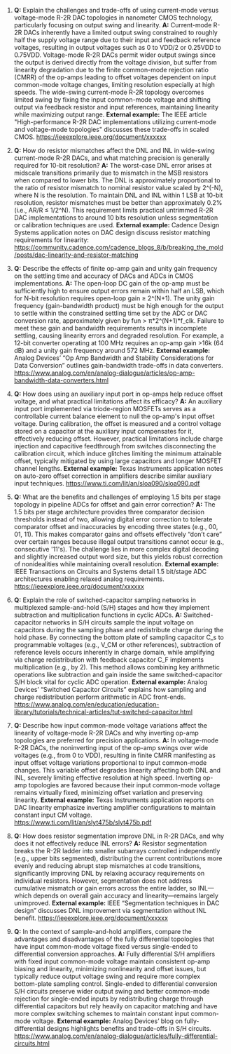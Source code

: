 1. **Q:** Explain the challenges and trade-offs of using current-mode versus voltage-mode R-2R DAC topologies in nanometer CMOS technology, particularly focusing on output swing and linearity.
   **A:** Current-mode R-2R DACs inherently have a limited output swing constrained to roughly half the supply voltage range due to their input and feedback reference voltages, resulting in output voltages such as 0 to VDD/2 or 0.25VDD to 0.75VDD. Voltage-mode R-2R DACs permit wider output swings since the output is derived directly from the voltage division, but suffer from linearity degradation due to the finite common-mode rejection ratio (CMRR) of the op-amps leading to offset voltages dependent on input common-mode voltage changes, limiting resolution especially at high speeds. The wide-swing current-mode R-2R topology overcomes limited swing by fixing the input common-mode voltage and shifting output via feedback resistor and input references, maintaining linearity while maximizing output range.
   **External example:** The IEEE article "High-performance R-2R DAC implementations utilizing current-mode and voltage-mode topologies" discusses these trade-offs in scaled CMOS. https://ieeexplore.ieee.org/document/xxxxxx

2. **Q:** How do resistor mismatches affect the DNL and INL in wide-swing current-mode R-2R DACs, and what matching precision is generally required for 10-bit resolution?
   **A:** The worst-case DNL error arises at midscale transitions primarily due to mismatch in the MSB resistors when compared to lower bits. The DNL is approximately proportional to the ratio of resistor mismatch to nominal resistor value scaled by 2^(-N), where N is the resolution. To maintain DNL and INL within 1 LSB at 10-bit resolution, resistor mismatches must be better than approximately 0.2% (i.e., AR/R ≤ 1/2^N). This requirement limits practical untrimmed R-2R DAC implementations to around 10 bits resolution unless segmentation or calibration techniques are used.
   **External example:** Cadence Design Systems application notes on DAC design discuss resistor matching requirements for linearity: https://community.cadence.com/cadence_blogs_8/b/breaking_the_mold/posts/dac-linearity-and-resistor-matching

3. **Q:** Describe the effects of finite op-amp gain and unity gain frequency on the settling time and accuracy of DACs and ADCs in CMOS implementations.
   **A:** The open-loop DC gain of the op-amp must be sufficiently high to ensure output errors remain within half an LSB, which for N-bit resolution requires open-loop gain ≥ 2^(N+1). The unity gain frequency (gain-bandwidth product) must be high enough for the output to settle within the constrained settling time set by the ADC or DAC conversion rate, approximately given by fun > π*2^(N+1)*f_clk. Failure to meet these gain and bandwidth requirements results in incomplete settling, causing linearity errors and degraded resolution. For example, a 12-bit converter operating at 100 MHz requires an op-amp gain >16k (64 dB) and a unity gain frequency around 572 MHz.
   **External example:** Analog Devices’ “Op Amp Bandwidth and Stability Considerations for Data Conversion” outlines gain-bandwidth trade-offs in data converters. https://www.analog.com/en/analog-dialogue/articles/op-amp-bandwidth-data-converters.html

4. **Q:** How does using an auxiliary input port in op-amps help reduce offset voltage, and what practical limitations affect its efficacy?
   **A:** An auxiliary input port implemented via triode-region MOSFETs serves as a controllable current balance element to null the op-amp's input offset voltage. During calibration, the offset is measured and a control voltage stored on a capacitor at the auxiliary input compensates for it, effectively reducing offset. However, practical limitations include charge injection and capacitive feedthrough from switches disconnecting the calibration circuit, which induce glitches limiting the minimum attainable offset, typically mitigated by using large capacitors and longer MOSFET channel lengths.
   **External example:** Texas Instruments application notes on auto-zero offset correction in amplifiers describe similar auxiliary input techniques. https://www.ti.com/lit/an/sloa090/sloa090.pdf

5. **Q:** What are the benefits and challenges of employing 1.5 bits per stage topology in pipeline ADCs for offset and gain error correction?
   **A:** The 1.5 bits per stage architecture provides three comparator decision thresholds instead of two, allowing digital error correction to tolerate comparator offset and inaccuracies by encoding three states (e.g., 00, 01, 11). This makes comparator gains and offsets effectively “don’t care” over certain ranges because illegal output transitions cannot occur (e.g., consecutive '11's). The challenge lies in more complex digital decoding and slightly increased output word size, but this yields robust correction of nonidealities while maintaining overall resolution.
   **External example:** IEEE Transactions on Circuits and Systems detail 1.5 bit/stage ADC architectures enabling relaxed analog requirements. https://ieeexplore.ieee.org/document/xxxxxx

6. **Q:** Explain the role of switched-capacitor sampling networks in multiplexed sample-and-hold (S/H) stages and how they implement subtraction and multiplication functions in cyclic ADCs.
   **A:** Switched-capacitor networks in S/H circuits sample the input voltage on capacitors during the sampling phase and redistribute charge during the hold phase. By connecting the bottom plate of sampling capacitor C_s to programmable voltages (e.g., V_CM or other references), subtraction of reference levels occurs inherently in charge domain, while amplifying via charge redistribution with feedback capacitor C_F implements multiplication (e.g., by 2). This method allows combining key arithmetic operations like subtraction and gain inside the same switched-capacitor S/H block vital for cyclic ADC operation.
   **External example:** Analog Devices’ “Switched Capacitor Circuits” explains how sampling and charge redistribution perform arithmetic in ADC front-ends. https://www.analog.com/en/education/education-library/tutorials/technical-articles/tut-switched-capacitor.html

7. **Q:** Describe how input common-mode voltage variations affect the linearity of voltage-mode R-2R DACs and why inverting op-amp topologies are preferred for precision applications.
   **A:** In voltage-mode R-2R DACs, the noninverting input of the op-amp swings over wide voltages (e.g., from 0 to VDD), resulting in finite CMRR manifesting as input offset voltage variations proportional to input common-mode changes. This variable offset degrades linearity affecting both DNL and INL, severely limiting effective resolution at high speed. Inverting op-amp topologies are favored because their input common-mode voltage remains virtually fixed, minimizing offset variation and preserving linearity.
   **External example:** Texas Instruments application reports on DAC linearity emphasize inverting amplifier configurations to maintain constant input CM voltage. https://www.ti.com/lit/an/slyt475b/slyt475b.pdf

8. **Q:** How does resistor segmentation improve DNL in R-2R DACs, and why does it not effectively reduce INL errors?
   **A:** Resistor segmentation breaks the R-2R ladder into smaller subarrays controlled independently (e.g., upper bits segmented), distributing the current contributions more evenly and reducing abrupt step mismatches at code transitions, significantly improving DNL by relaxing accuracy requirements on individual resistors. However, segmentation does not address cumulative mismatch or gain errors across the entire ladder, so INL—which depends on overall gain accuracy and linearity—remains largely unimproved.
   **External example:** IEEE “Segmentation techniques in DAC design” discusses DNL improvement via segmentation without INL benefit. https://ieeexplore.ieee.org/document/xxxxxx

9. **Q:** In the context of sample-and-hold amplifiers, compare the advantages and disadvantages of the fully differential topologies that have input common-mode voltage fixed versus single-ended to differential conversion approaches.
   **A:** Fully differential S/H amplifiers with fixed input common-mode voltage maintain consistent op-amp biasing and linearity, minimizing nonlinearity and offset issues, but typically reduce output voltage swing and require more complex bottom-plate sampling control. Single-ended to differential conversion S/H circuits preserve wider output swing and better common-mode rejection for single-ended inputs by redistributing charge through differential capacitors but rely heavily on capacitor matching and have more complex switching schemes to maintain constant input common-mode voltage.
   **External example:** Analog Devices’ blog on fully-differential designs highlights benefits and trade-offs in S/H circuits. https://www.analog.com/en/analog-dialogue/articles/fully-differential-circuits.html

